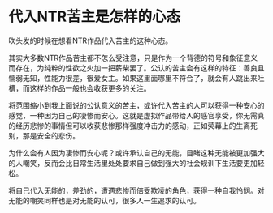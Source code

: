 # 代入NTR苦主是怎样的心态

吹头发的时候在想看NTR作品代入苦主的这种心态。

其实大多数NTR作品苦主都不怎么受注意，只是作为一个背德的符号和象征意义而存在，为纯粹的性欲之火加一把薪柴罢了。公认的苦主会有这样的特征：善良且懦弱无知，性能力很差，很爱女主。如果这里面哪里不符合了，就会有人跳出来吐槽，而这样的作品一般也会收获更多的关注。

将范围缩小到我上面说的公认意义的苦主，或许代入苦主的人可以获得一种安心的感觉，一种因为自己的凄惨而安心。这就是虚拟作品带给人的感官享受，你无需真的经历悲惨的事情但可以收获悲惨那样强度冲击力的感动，正如荧幕上的生离死别，那是安全的悲伤。

为什么会有人因为凄惨而安心呢？或许承认自己的无能，目睹这种无能被更加强大的人嘲笑，反而会比日常生活里处处要求自己做到强大的社会规训下生活要更加轻松。

将自己代入无能的，差劲的，遭遇悲惨而倍受欺凌的角色，获得一种自我怜悯。对无能的嘲笑同样也是对无能的认可，很多人一生追求的认可。